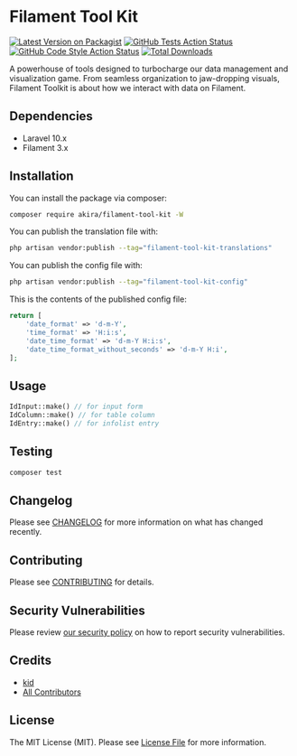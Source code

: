 # Filament Tool Kit

[![Latest Version on Packagist](https://img.shields.io/packagist/v/akira/filament-tool-kit.svg?style=flat-square)](https://packagist.org/packages/akira/filament-tool-kit)
[![GitHub Tests Action Status](https://img.shields.io/github/actions/workflow/status/akira/filament-tool-kit/run-tests.yml?branch=main&label=tests&style=flat-square)](https://github.com/akira/filament-tool-kit/actions?query=workflow%3Arun-tests+branch%3Amain)
[![GitHub Code Style Action Status](https://img.shields.io/github/actions/workflow/status/akira/filament-tool-kit/fix-php-code-styling.yml?branch=main&label=code%20style&style=flat-square)](https://github.com/akira/filament-tool-kit/actions?query=workflow%3A"Fix+PHP+code+styling"+branch%3Amain)
[![Total Downloads](https://img.shields.io/packagist/dt/akira/filament-tool-kit.svg?style=flat-square)](https://packagist.org/packages/akira/filament-tool-kit)

A powerhouse of tools designed to turbocharge our data management and visualization game. From seamless organization to
jaw-dropping visuals, Filament Toolkit is about how we interact with data on Filament.

## Dependencies

- Laravel 10.x
- Filament 3.x

## Installation

You can install the package via composer:

```bash
composer require akira/filament-tool-kit -W
```

You can publish the translation file with:

```bash
php artisan vendor:publish --tag="filament-tool-kit-translations"
```

You can publish the config file with:

```bash
php artisan vendor:publish --tag="filament-tool-kit-config"
```

This is the contents of the published config file:

```php
return [
    'date_format' => 'd-m-Y',
    'time_format' => 'H:i:s',
    'date_time_format' => 'd-m-Y H:i:s',
    'date_time_format_without_seconds' => 'd-m-Y H:i',
];
```

## Usage

```php
IdInput::make() // for input form
IdColumn::make() // for table column
IdEntry::make() // for infolist entry
```

## Testing

```bash
composer test
```

## Changelog

Please see [CHANGELOG](CHANGELOG.md) for more information on what has changed recently.

## Contributing

Please see [CONTRIBUTING](.github/CONTRIBUTING.md) for details.

## Security Vulnerabilities

Please review [our security policy](../../security/policy) on how to report security vulnerabilities.

## Credits

- [kid](https://github.com/kidiatoliny)
- [All Contributors](../../contributors)

## License

The MIT License (MIT). Please see [License File](LICENSE.md) for more information.
